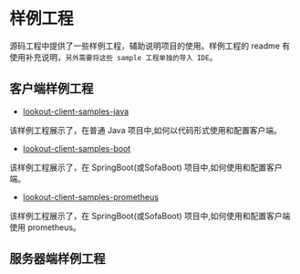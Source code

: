 # 样例工程

源码工程中提供了一些样例工程，辅助说明项目的使用。样例工程的 readme 有使用补充说明，`另外需要将这些 sample 工程单独的导入 IDE`。

## 客户端样例工程

- [lookout-client-samples-java](https://github.com/sofastack/sofa-lookout/tree/master/client/samples/lookout-client-samples-java)

 该样例工程展示了，在普通 Java 项目中,如何以代码形式使用和配置客户端。

- [lookout-client-samples-boot](https://github.com/sofastack/sofa-lookout/tree/master/client/samples/lookout-client-samples-boot)

 该样例工程展示了，在 SpringBoot(或SofaBoot) 项目中,如何使用和配置客户端。

- [lookout-client-samples-prometheus](https://github.com/sofastack/sofa-lookout/tree/master/client/samples/lookout-client-samples-prometheus)

 该样例工程展示了，在 SpringBoot(或SofaBoot) 项目中,如何使用和配置客户端使用 prometheus。


## 服务器端样例工程
